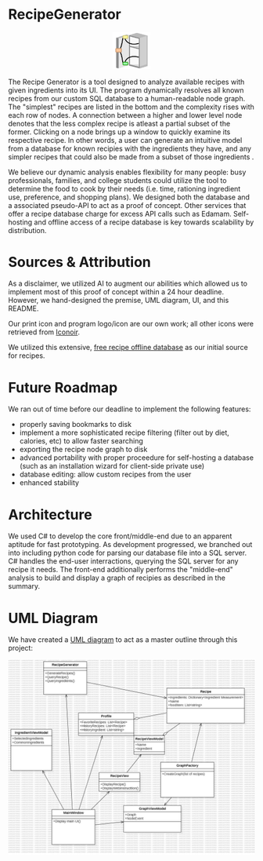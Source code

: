 # RecipeGenerator

<p align="center">
  <img width="15%" src="https://github.com/JustDylan/recipeGenerator/blob/main/CougHacksApp/Icons/logo512.png" alttext="Recipe Generator Logo: An abstract, open fridge/cabinet with nodes just outside the door with connections originating from inside the container. The nodes are connected to a common node closer to the right. The upper node is yellow, the lower is green. The right node, being an interpretation of a more complex recipe is red.">
</p>

The Recipe Generator is a tool designed to analyze available recipes with given ingredients into its UI. The program dynamically resolves all known recipes from our custom SQL database to a human-readable node graph. The "simplest" recipes are listed in the bottom and the complexity rises with each row of nodes. A connection between a higher and lower level node denotes that the less complex recipe is atleast a partial subset of the former. Clicking on a node brings up a window to quickly examine its respective recipe. In other words, a user can generate an intuitive model from a database for known recipies with the ingredients they have, and any simpler recipes that could also be made from a subset of those ingredients .

We believe our dynamic analysis enables flexibility for many people: busy professionals, families, and college students could utilize the tool to determine the food to cook by their needs (i.e. time, rationing ingredient use, preference, and shopping plans). We designed both the database and a associated pseudo-API to act as a proof of concept. Other services that offer a recipe database charge for excess API calls such as Edamam. Self-hosting and offline access of a recipe database is key towards scalability by distribution.

# Sources & Attribution

As a disclaimer, we utilized AI to augment our abilities which allowed us to implement most of this proof of concept within a 24 hour deadline. However, we hand-designed the premise, UML diagram, UI, and this README. 

Our print icon and program logo/icon are our own work; all other icons were retrieved from [Iconoir](https://iconoir.com/).

We utilized this extensive, [free recipe offline database](https://recipenlg.cs.put.poznan.pl/dataset) as our initial source for recipes.

# Future Roadmap
We ran out of time before our deadline to implement the following features:
- properly saving bookmarks to disk
- implement a more sophisticated recipe filtering (filter out by diet, calories, etc) to allow faster searching
- exporting the recipe node graph to disk
- advanced portability with proper proceedure for self-hosting a database (such as an installation wizard for client-side private use)
- database editing: allow custom recipes from the user
- enhanced stability

# Architecture
We used C# to develop the core front/middle-end due to an apparent aptitude for fast prototyping. As development progressed, we branched out into including python code for parsing our database file into a SQL server. C# handles the end-user interractions, querying the SQL server for any recipe it needs. The front-end additionally performs the "middle-end" analysis to build and display a graph of recipies as described in the summary.

# UML Diagram
We have created a [UML diagram](https://github.com/JustDylan/recipeGenerator/blob/main/Classdiagram.mdj) to act as a master outline through this project:

![UML Diagram as a jpg image render.](https://github.com/JustDylan/recipeGenerator/blob/main/ClassDiagram.jpg)
